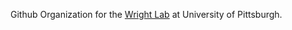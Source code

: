 Github Organization for the [Wright Lab](https://www.wrightlabscience.com/) at University of Pittsburgh.

